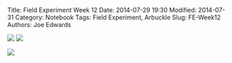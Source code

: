 Title: Field Experiment Week 12
Date: 2014-07-29 19:30
Modified: 2014-07-31
Category: Notebook
Tags: Field Experiment, Arbuckle
Slug: FE-Week12
Authors: Joe Edwards


![]({filename}/images/fieldw12.jpg)
![]({filename}/images/fieldw12-2.jpg)

![]({filename}/images/plantsw12.jpg)
